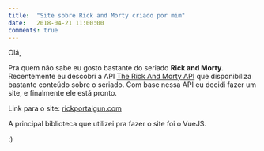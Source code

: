 ```yaml
---
title:  "Site sobre Rick and Morty criado por mim"
date:   2018-04-21 11:00:00
comments: true
---
```

Olá,

Pra quem não sabe eu gosto bastante do seriado **Rick and Morty**. Recentemente eu descobri a API [The Rick And Morty API](https://rickandmortyapi.com/) que disponibiliza bastante conteúdo sobre o seriado. Com base nessa API eu decidi fazer um site, e finalmente ele está pronto.

Link para o site:
[rickportalgun.com](http://rickportalgun.com)

A principal biblioteca que utilizei pra fazer o site foi o VueJS.

:)